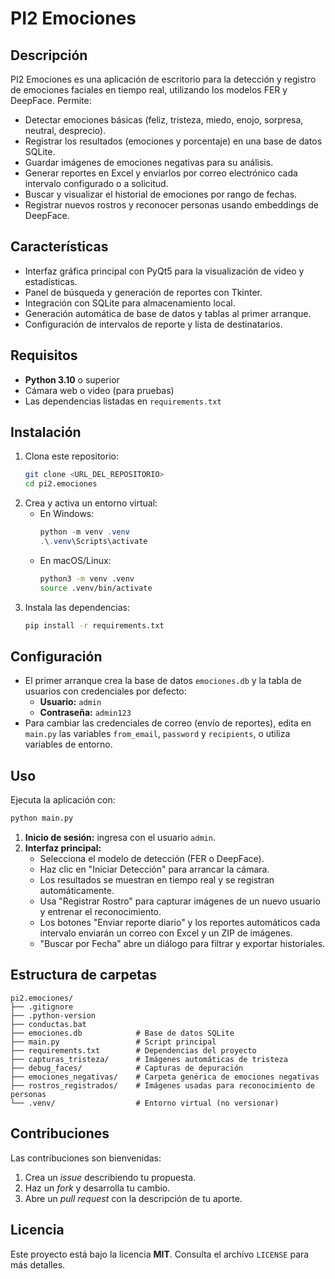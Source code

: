 # PI2 Emociones

## Descripción

PI2 Emociones es una aplicación de escritorio para la detección y registro de emociones faciales en tiempo real, utilizando los modelos FER y DeepFace. Permite:

- Detectar emociones básicas (feliz, tristeza, miedo, enojo, sorpresa, neutral, desprecio).
- Registrar los resultados (emociones y porcentaje) en una base de datos SQLite.
- Guardar imágenes de emociones negativas para su análisis.
- Generar reportes en Excel y enviarlos por correo electrónico cada intervalo configurado o a solicitud.
- Buscar y visualizar el historial de emociones por rango de fechas.
- Registrar nuevos rostros y reconocer personas usando embeddings de DeepFace.

## Características

- Interfaz gráfica principal con PyQt5 para la visualización de video y estadísticas.
- Panel de búsqueda y generación de reportes con Tkinter.
- Integración con SQLite para almacenamiento local.
- Generación automática de base de datos y tablas al primer arranque.
- Configuración de intervalos de reporte y lista de destinatarios.

## Requisitos

- **Python 3.10** o superior
- Cámara web o video (para pruebas)
- Las dependencias listadas en `requirements.txt`

## Instalación

1. Clona este repositorio:
   ```bash
   git clone <URL_DEL_REPOSITORIO>
   cd pi2.emociones
   ```
2. Crea y activa un entorno virtual:
   - En Windows:
     ```powershell
     python -m venv .venv
     .\.venv\Scripts\activate
     ```
   - En macOS/Linux:
     ```bash
     python3 -m venv .venv
     source .venv/bin/activate
     ```
3. Instala las dependencias:
   ```bash
   pip install -r requirements.txt
   ```

## Configuración

- El primer arranque crea la base de datos `emociones.db` y la tabla de usuarios con credenciales por defecto:
  - **Usuario:** `admin`
  - **Contraseña:** `admin123`
- Para cambiar las credenciales de correo (envío de reportes), edita en `main.py` las variables `from_email`, `password` y `recipients`, o utiliza variables de entorno.

## Uso

Ejecuta la aplicación con:

```bash
python main.py
```

1. **Inicio de sesión:** ingresa con el usuario `admin`.
2. **Interfaz principal:**
   - Selecciona el modelo de detección (FER o DeepFace).
   - Haz clic en "Iniciar Detección" para arrancar la cámara.
   - Los resultados se muestran en tiempo real y se registran automáticamente.
   - Usa "Registrar Rostro" para capturar imágenes de un nuevo usuario y entrenar el reconocimiento.
   - Los botones "Enviar reporte diario" y los reportes automáticos cada intervalo enviarán un correo con Excel y un ZIP de imágenes.
   - "Buscar por Fecha" abre un diálogo para filtrar y exportar historiales.

## Estructura de carpetas

```
pi2.emociones/
├── .gitignore
├── .python-version
├── conductas.bat
├── emociones.db            # Base de datos SQLite
├── main.py                 # Script principal
├── requirements.txt        # Dependencias del proyecto
├── capturas_tristeza/      # Imágenes automáticas de tristeza
├── debug_faces/            # Capturas de depuración
├── emociones_negativas/    # Carpeta genérica de emociones negativas
├── rostros_registrados/    # Imágenes usadas para reconocimiento de personas
└── .venv/                  # Entorno virtual (no versionar)
```

## Contribuciones

Las contribuciones son bienvenidas:

1. Crea un *issue* describiendo tu propuesta.
2. Haz un *fork* y desarrolla tu cambio.
3. Abre un *pull request* con la descripción de tu aporte.

## Licencia

Este proyecto está bajo la licencia **MIT**. Consulta el archivo `LICENSE` para más detalles.

